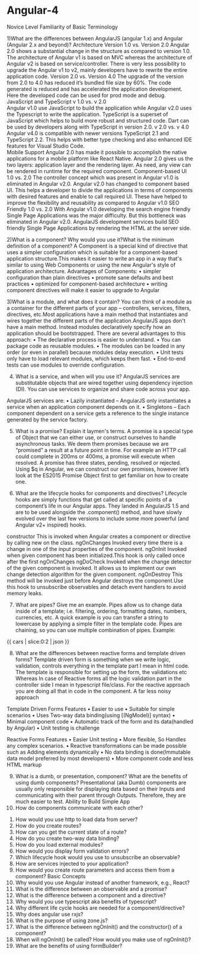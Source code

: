 # Angular-4

Novice Level
Familiarity of Basic Terminology

1)What are the differences between AngularJS (angular 1.x) and Angular (Angular 2.x and beyond)?
Architecture
Version 1.0 vs. Version 2.0 
Angular 2.0 shows a substantial change in the structure as compared to version 1.0. The architecture of Angular v1 is based on MVC whereas the architecture of Angular v2 is based on service/controller. There is very less possibility to upgrade the Angular v1 to v2, mainly developers have to rewrite the entire application code. 
Version 2.0 vs. Version 4.0 
The upgrade of the version from 2.0 to 4.0 has reduced it’s bundled file size by 60%. The code generated is reduced and has accelerated the application development. Here the developed code can be used for prod mode and debug.  
JavaScript and TypeScript 
v 1.0 vs. v 2.0  
Angular v1.0 use JavaScript to build the application while Angular v2.0 uses the Typescript to write the application. TypeScript is a superset of JavaScript which helps to build more robust and structured code. Dart can be used by developers along with TypeScript in version 2.0. 
v 2.0 vs. v 4.0 
Angular v4.0 is compatible with newer versions TypeScript 2.1 and TypeScript 2.2. This helps with better type checking and also enhanced IDE features for Visual Studio Code.  
Mobile Support
Angular 2.0 has made it possible to accomplish the native applications for a mobile platform like React Native. Angular 2.0 gives us the two layers: application layer and the rendering layer. As need, any view can be rendered in runtime for the required component. 
Component-based UI 
1.0 vs. 2.0 
The controller concept which was present in Angular v1.0 is eliminated in Angular v2.0. Angular v2.0 has changed to component based UI. This helps a developer to divide the applications in terms of components with desired features and enable to call required UI. These have helped to improve the flexibility and reusability as compared to Angular v1.0 
SEO Friendly
1.0 vs. 2.0
With Angular v1.0 developing the search engine friendly Single Page Applications was the major difficulty. But this bottleneck was eliminated in Angular v2.0. AngularJS development services build SEO friendly Single Page Applications by rendering the HTML at the server side.

2)What is a component? Why would you use it?What is the minimum definition of a component?
A Component is a special kind of directive that uses a simpler configuration which is suitable for a component-based application structure.This makes it easier to write an app in a way that's similar to using Web Components or using the new Angular's style of application architecture.
Advantages of Components:
•	simpler configuration than plain directives
•	promote sane defaults and best practices
•	optimized for component-based architecture
•	writing component directives will make it easier to upgrade to Angular

3)What is a module, and what does it contain?
You can think of a module as a container for the different parts of your app – controllers, services, filters, directives, etc.Most applications have a main method that instantiates and wires together the different parts of the application.AngularJS apps don't have a main method. Instead modules declaratively specify how an application should be bootstrapped. There are several advantages to this approach:
•	The declarative process is easier to understand.
•	You can package code as reusable modules.
•	The modules can be loaded in any order (or even in parallel) because modules delay execution.
•	Unit tests only have to load relevant modules, which keeps them fast.
•	End-to-end tests can use modules to override configuration.

4) What is a service, and when will you use it?
AngularJS services are substitutable objects that are wired together using dependency injection (DI). You can use services to organize and share code across your app.

AngularJS services are:
•	Lazily instantiated – AngularJS only instantiates a service when an application component depends on it.
•	Singletons – Each component dependent on a service gets a reference to the single instance generated by the service factory.

5) What is a promise? Explain it laymen's terms.
A promise is a special type of Object that we can either use, or construct ourselves to handle asynchronous tasks. We deem them promises because we are “promised” a result at a future point in time. For example an HTTP call could complete in 200ms or 400ms, a promise will execute when resolved.
A promise has three states, pending, resolved or rejected. Using $q in Angular, we can construct our own promises, however let’s look at the ES2015 Promise Object first to get familiar on how to create one.

6) What are the lifecycle hooks for components and directives?
Lifecycle hooks are simply functions that get called at specific points of a component’s life in our Angular apps. They landed in AngularJS 1.5 and are to be used alongside the .component() method, and have slowly evolved over the last few versions to include some more powerful (and Angular v2+ inspired) hooks.

constructor
This is invoked when Angular creates a component or directive by calling new on the class.
ngOnChanges
Invoked every time there is a change in one of the input properties of the component.
ngOnInit
Invoked when given component has been initialized.This hook is only called once after the first ngOnChanges
ngDoCheck
Invoked when the change detector of the given component is invoked. It allows us to implement our own change detection algorithm for the given component.
ngOnDestroy
This method will be invoked just before Angular destroys the component.Use this hook to unsubscribe observables and detach event handlers to avoid memory leaks.

7) What are pipes? Give me an example.
Pipes allow us to change data inside of a template; i.e. filtering, ordering, formatting dates, numbers, currencies, etc. A quick example is you can transfer a string to lowercase by applying a simple filter in the template code.
Pipes are chaining, so you can use multiple combination of pipes. Example:
<p>{{ cars | slice:0:2 | json }}</p>

8) What are the differences between reactive forms and template driven forms?
Template driven form is something when we write logic, validation, controls everything in the template part I mean in html code. The template is responsible for setting up the form, the validations etc
Whereas In case of Reactive forms all the logic validation part in the controller side I mean in typescript file/class. For the reactive approach you are doing all that in code in the component. A far less noisy approach

Template Driven Forms Features
•	Easier to use
•	Suitable for simple scenarios
•	Uses Two-way data binding(using [(NgModel)] syntax)
•	Minimal component code
•	Automatic track of the form and its data(handled by Angular)
•	Unit testing is challenge

Reactive Forms Features
•	Easier Unit testing
•	More flexible, So Handles any complex scenarios.
•	Reactive transformations can be made possible such as Adding elements dynamically
•	No data binding is done(Immutable data model preferred by most developers)
•	More component code and less HTML markup

9) What is a dumb, or presentation, component? What are the benefits of using dumb components?
Presentational (aka Dumb) components are usually only responsible for displaying data based on their Inputs and communicating with their parent through Outputs. Therefore, they are much easier to test.
Ability to Build Simple App
1) How do components communicate with each other?

1.	How would you use http to load data from server?
2.	How do you create routes?
3.	How can you get the current state of a route?
4.	How do you create two-way data binding?
5.	How do you load external modules?
6.	How would you display form validation errors?
7.	Which lifecycle hook would you use to unsubscribe an observable?
8.	How are services injected to your application?
9.	How would you create route parameters and access them from a component?
Basic Concepts
1.	Why would you use Angular instead of another framework, e.g., React?
2.	What is the difference between an observable and a promise?
3.	What is the difference between a component and a directive?
4.	Why would you use typescript aka benefits of typescript?
5.	Why different life cycle hooks are needed for a component/directive?
6.	Why does angular use rxjs?
7.	What is the purpose of using zone.js?
8.	What is the difference between ngOnInit() and the constructor() of a component?
9.	When will ngOnInit() be called? How would you make use of ngOnInit()?
10.	What are the benefits of using formBuilder?

